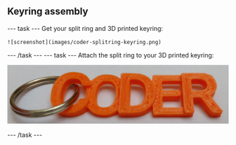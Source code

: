 ## Keyring assembly

--- task ---
Get your split ring and 3D printed keyring:

	![screenshot](images/coder-splitring-keyring.png) 

--- /task ---
--- task ---
Attach the split ring to your 3D printed keyring:

![screenshot](images/coder-keyring.png) 

--- /task ---	

